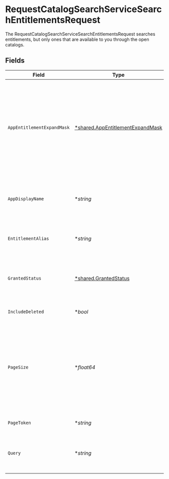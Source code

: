 # RequestCatalogSearchServiceSearchEntitlementsRequest

The RequestCatalogSearchServiceSearchEntitlementsRequest searches entitlements, but only ones that are available to you through the open catalogs.


## Fields

| Field                                                                                                                                  | Type                                                                                                                                   | Required                                                                                                                               | Description                                                                                                                            |
| -------------------------------------------------------------------------------------------------------------------------------------- | -------------------------------------------------------------------------------------------------------------------------------------- | -------------------------------------------------------------------------------------------------------------------------------------- | -------------------------------------------------------------------------------------------------------------------------------------- |
| `AppEntitlementExpandMask`                                                                                                             | [*shared.AppEntitlementExpandMask](../../models/shared/appentitlementexpandmask.md)                                                    | :heavy_minus_sign:                                                                                                                     | The app entitlement expand mask allows the user to get additional information when getting responses containing app entitlement views. |
| `AppDisplayName`                                                                                                                       | **string*                                                                                                                              | :heavy_minus_sign:                                                                                                                     | Search entitlements that belong to this app name (exact match).                                                                        |
| `EntitlementAlias`                                                                                                                     | **string*                                                                                                                              | :heavy_minus_sign:                                                                                                                     | Search for entitlements with this alias (exact match).                                                                                 |
| `GrantedStatus`                                                                                                                        | [*shared.GrantedStatus](../../models/shared/grantedstatus.md)                                                                          | :heavy_minus_sign:                                                                                                                     | Search entitlements with this granted status for your signed in user.                                                                  |
| `IncludeDeleted`                                                                                                                       | **bool*                                                                                                                                | :heavy_minus_sign:                                                                                                                     | Include deleted entitlements                                                                                                           |
| `PageSize`                                                                                                                             | **float64*                                                                                                                             | :heavy_minus_sign:                                                                                                                     | The pageSize where 0 <= pageSize <= 100. Values < 10 will be set to 10. A value of 0 returns the default page size (currently 25)      |
| `PageToken`                                                                                                                            | **string*                                                                                                                              | :heavy_minus_sign:                                                                                                                     | The pageToken field.                                                                                                                   |
| `Query`                                                                                                                                | **string*                                                                                                                              | :heavy_minus_sign:                                                                                                                     | Fuzzy search the display name of resource types.                                                                                       |